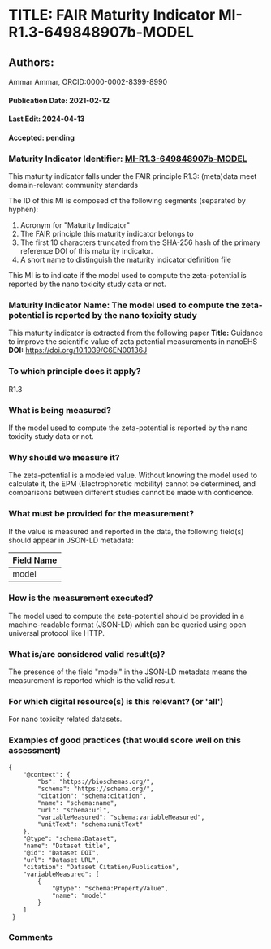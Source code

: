 # TITLE: FAIR Maturity Indicator MI-R1.3-649848907b-MODEL

## Authors: 
Ammar Ammar, ORCID:0000-0002-8399-8990

#### Publication Date: 2021-02-12
#### Last Edit: 2024-04-13
#### Accepted: pending

### Maturity Indicator Identifier: [MI-R1.3-649848907b-MODEL](https://w3id.org/nsdra/maturity-indicator/readme/MI-R1.3-649848907b-MODEL)

This maturity indicator falls under the FAIR principle R1.3:
(meta)data meet domain-relevant community standards

The ID of this MI is composed of the following segments (separated by hyphen):
1. Acronym for "Maturity Indicator"
1. The FAIR principle this maturity indicator belongs to
1. The first 10 characters truncated from the SHA-256 hash of the primary reference DOI of this maturity indicator.
1. A short name to distinguish the maturity indicator definition file

This MI is to indicate if the model used to compute the zeta-potential is reported by the nano toxicity study data or not.

### Maturity Indicator Name:  The model used to compute the zeta-potential is reported by the nano toxicity study

This maturity indicator is extracted from the following paper 
**Title:** Guidance to improve the scientific value of zeta potential measurements in nanoEHS
**DOI:** https://doi.org/10.1039/C6EN00136J

### To which principle does it apply?  
R1.3

### What is being measured?
If the model used to compute the zeta-potential is reported by the nano toxicity study data or not.

### Why should we measure it?
The zeta-potential is a modeled value. Without knowing the model
used to calculate it, the EPM (Electrophoretic mobility) cannot be determined, and comparisons
between different studies cannot be made with confidence.

### What must be provided for the measurement?
If the value is measured and reported in the data, the following field(s) should appear in JSON-LD metadata: 

| Field Name               |
| ------------------------ |
| model              |

### How is the measurement executed?
The model used to compute the zeta-potential should be provided in a machine-readable format (JSON-LD) which can be queried using open universal protocol like HTTP.

### What is/are considered valid result(s)?
The presence of the field "model" in the JSON-LD metadata means the measurement is reported which is the valid result.

### For which digital resource(s) is this relevant? (or 'all')
For nano toxicity related datasets.  

### Examples of good practices (that would score well on this assessment)
```{json}
{
 	"@context": {
 		"bs": "https://bioschemas.org/",
 		"schema": "https://schema.org/",
 		"citation": "schema:citation",
 		"name": "schema:name",
 		"url": "schema:url",
 		"variableMeasured": "schema:variableMeasured",
 		"unitText": "schema:unitText"
 	},
 	"@type": "schema:Dataset",
 	"name": "Dataset title",
 	"@id": "Dataset DOI",
 	"url": "Dataset URL",
 	"citation": "Dataset Citation/Publication",
 	"variableMeasured": [
 		{
 			"@type": "schema:PropertyValue",
 			"name": "model"
 		}
 	]
 }
```

### Comments


